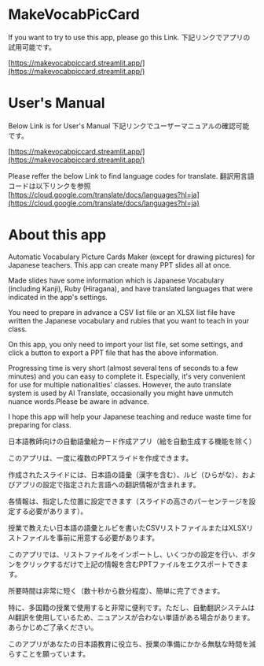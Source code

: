 # MakeVocabPicCard
If you want to try to use this app, please go this Link. 
下記リンクでアプリの試用可能です。

[https://makevocabpiccard.streamlit.app/](https://makevocabpiccard.streamlit.app/)

# User's Manual #
Below Link is for User's Manual 下記リンクでユーザーマニュアルの確認可能です。

[https://makevocabpiccard.streamlit.app/](https://makevocabpiccard.streamlit.app/)

Please reffer the below Link to find language codes for translate. 翻訳用言語コードは以下リンクを参照
[https://cloud.google.com/translate/docs/languages?hl=ja](https://cloud.google.com/translate/docs/languages?hl=ja)

# About this app #
Automatic Vocabulary Picture Cards Maker (except for drawing pictures) for Japanese teachers.
This app can create many PPT slides all at once. 

Made slides have some information which is Japanese Vocabulary (including Kanji), Ruby (Hiragana), and have translated languages that were indicated in the app's settings. 


You need to prepare in advance a CSV list file or an XLSX list file have written the Japanese vocabulary and rubies that you want to teach in your class.

On this app, you only need to import your list file, set some settings, and click a button to export a PPT file that has the above information.

Progressing time is very short (almost several tens of seconds to a few minutes) and you can easy to complete it.
Especially, it's very convenient for use for multiple nationalities' classes.
However, the auto translate system is used by AI Translate, occasionally you might have unmutch nuance words.Please be aware in advance.

I hope this app will help your Japanese teaching and reduce waste time for preparing for class.




日本語教師向けの自動語彙絵カード作成アプリ（絵を自動生成する機能を除く）

このアプリは、一度に複数のPPTスライドを作成できます。

作成されたスライドには、日本語の語彙（漢字を含む）、ルビ（ひらがな）、およびアプリの設定で指定された言語への翻訳情報が含まれます。

各情報は、指定した位置に設定できます（スライドの高さのパーセンテージを設定する必要があります）。

授業で教えたい日本語の語彙とルビを書いたCSVリストファイルまたはXLSXリストファイルを事前に用意する必要があります。

このアプリでは、リストファイルをインポートし、いくつかの設定を行い、ボタンをクリックするだけで上記の情報を含むPPTファイルをエクスポートできます。

所要時間は非常に短く（数十秒から数分程度）、簡単に完了できます。

特に、多国籍の授業で使用すると非常に便利です。ただし、自動翻訳システムはAI翻訳を使用しているため、ニュアンスが合わない単語がある場合があります。あらかじめご了承ください。

このアプリがあなたの日本語教育に役立ち、授業の準備にかかる無駄な時間を減らすことを願っています。


